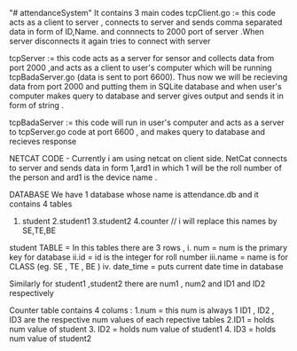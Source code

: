 "# attendanceSystem" 
It contains 3 main codes
tcpClient.go := this code acts as a client to server , connects to server and sends comma separated data in form of ID,Name.
and connnects to 2000 port of server .When server disconnects it again tries to connect with server

tcpServer := this code acts as a server for sensor and collects data from port 2000 ,and acts as a client to user's computer which will be running tcpBadaServer.go (data is sent to port 6600). Thus now we will be recieving data from port 2000 and putting them in SQLite database and when user's computer makes query to database and server gives output and sends it in form of string .

tcpBadaServer := this code will run in user's computer and acts as a server to tcpServer.go code at port 6600 , and makes query to database and recieves response


NETCAT CODE - Currently i am using netcat on client side. NetCat connects to server and sends data in form 1,ard1
in which 1 will be the roll number of the person and ard1 is the device name .


DATABASE 
We have 1 database whose name is attendance.db and it contains 4 tables 
1. student
2.student1 
3.student2 
4.counter 
// i will replace this names by SE,TE,BE 

student TABLE = In this tables there are 3 rows ,
i. num = num is the primary key for database
ii.id = id is the integer for roll number 
iii.name = name is for CLASS (eg. SE , TE , BE )
iv. date_time = puts current date time in database

Similarly for student1 ,student2 there are num1 , num2 and ID1 and ID2 respectively 

Counter table contains 4 colums :
1.num = this num is always 1 
 ID1 , ID2  , ID3    are the respective num values of each repective tables 
2.ID1 = holds num value of student 
3. ID2 = holds num value of student1
4. ID3 = holds num value of student2
